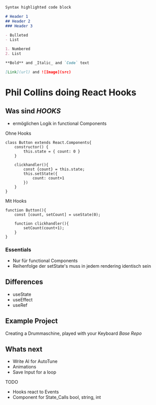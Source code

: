 ```markdown
Syntax highlighted code block

# Header 1
## Header 2
### Header 3

- Bulleted
- List

1. Numbered
2. List

**Bold** and _Italic_ and `Code` text

[Link](url) and ![Image](src)
```


# Phil Collins doing React Hooks

## Was sind _HOOKS_

- ermöglichen Logik in functional Components

Ohne Hooks
```
class Button extends React.Components{
    constructor() {
        this.state = { count: 0 }
    }

    clickhandler(){
        const {count} = this.state;
        this.setState({
            count: count+1 
        })
    }
}
```

Mit Hooks
```
function Button(){
    const [count, setCount] = useState(0);

    function clickhandler(){
        setCount(count+1);
    }
}
```

### Essentials
- Nur für functional Components
- Reihenfolge der setState's muss in jedem rendering identisch sein

## Differences
- useState
- useEffect
- useRef

## Example Project

Creating a Drummaschine, played with your Keyboard
_Base Repo_

## Whats next

- Write AI for AutoTune
- Animations
- Save Input for a loop

TODO
- Hooks react to Events
- Component for State_Calls bool, string, int
